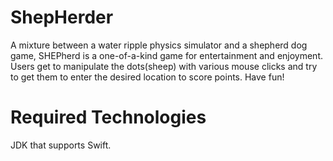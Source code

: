 # ShepHerder

A mixture between a water ripple physics simulator and a shepherd dog game, SHEPherd is a one-of-a-kind game for entertainment and enjoyment. Users get to manipulate the dots(sheep) with various mouse clicks and try to get them to enter the desired location to score points. Have fun!

# Required Technologies

JDK that supports Swift.